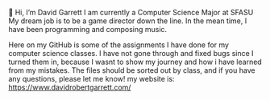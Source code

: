 👋 Hi, I’m David Garrett
I am currently a Computer Science Major at SFASU
My dream job is to be a game director down the line.
In the mean time, I have been programming and composing music.


Here on my GitHub is some of the assignments I have done for my computer science classes.
I have not gone through and fixed bugs since I turned them in, because I wasnt to show 
my journey and how i have learned from my mistakes.
The files should be sorted out by class, and if you have any questions, please let me know!
my website is: <https://www.davidrobertgarrett.com/>
